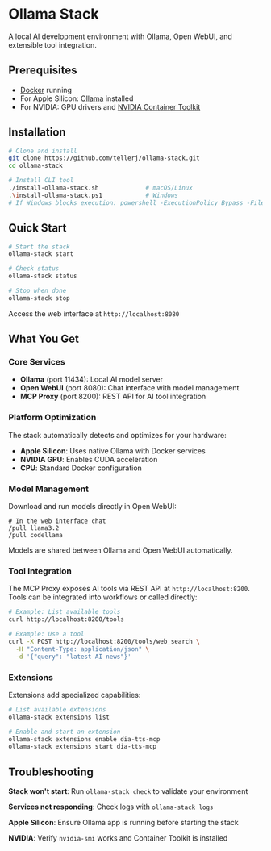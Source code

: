 # Ollama Stack

A local AI development environment with Ollama, Open WebUI, and extensible tool integration.

## Prerequisites

- [Docker](https://www.docker.com/products/docker-desktop/) running
- For Apple Silicon: [Ollama](https://ollama.ai/) installed 
- For NVIDIA: GPU drivers and [NVIDIA Container Toolkit](https://docs.nvidia.com/datacenter/cloud-native/container-toolkit/install-guide.html)

## Installation

```bash
# Clone and install
git clone https://github.com/tellerj/ollama-stack.git
cd ollama-stack

# Install CLI tool
./install-ollama-stack.sh             # macOS/Linux
.\install-ollama-stack.ps1            # Windows
# If Windows blocks execution: powershell -ExecutionPolicy Bypass -File install-ollama-stack.ps1
```

## Quick Start

```bash
# Start the stack
ollama-stack start

# Check status  
ollama-stack status

# Stop when done
ollama-stack stop
```

Access the web interface at `http://localhost:8080`

## What You Get

### Core Services

- **Ollama** (port 11434): Local AI model server
- **Open WebUI** (port 8080): Chat interface with model management
- **MCP Proxy** (port 8200): REST API for AI tool integration

### Platform Optimization

The stack automatically detects and optimizes for your hardware:
- **Apple Silicon**: Uses native Ollama with Docker services
- **NVIDIA GPU**: Enables CUDA acceleration  
- **CPU**: Standard Docker configuration

### Model Management

Download and run models directly in Open WebUI:
```
# In the web interface chat
/pull llama3.2
/pull codellama
```

Models are shared between Ollama and Open WebUI automatically.

### Tool Integration

The MCP Proxy exposes AI tools via REST API at `http://localhost:8200`. Tools can be integrated into workflows or called directly:

```bash
# Example: List available tools
curl http://localhost:8200/tools

# Example: Use a tool
curl -X POST http://localhost:8200/tools/web_search \
  -H "Content-Type: application/json" \
  -d '{"query": "latest AI news"}'
```

### Extensions

Extensions add specialized capabilities:

```bash
# List available extensions
ollama-stack extensions list

# Enable and start an extension
ollama-stack extensions enable dia-tts-mcp
ollama-stack extensions start dia-tts-mcp
```

## Troubleshooting

**Stack won't start**: Run `ollama-stack check` to validate your environment

**Services not responding**: Check logs with `ollama-stack logs`

**Apple Silicon**: Ensure Ollama app is running before starting the stack

**NVIDIA**: Verify `nvidia-smi` works and Container Toolkit is installed

